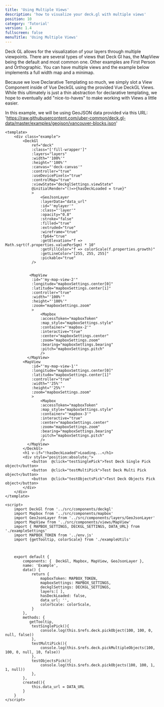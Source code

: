 ```yaml
---
title: 'Using Multiple Views'
description: 'how to visualize your deck.gl with multiple views'
position: 10
category: 'Tutorial'
version: 1.4
fullscreen: false
menuTitle: 'Using Multiple Views'
---
```


Deck GL allows for the visualization of your layers through multiple viewpoints. There are several types of views that Deck Gl has, the MapView being the default and most common one. Other examples are First Person and Orthographic. You can have multiple views and the example below implements a full width map and a minimap.





Because we love Declarative Templating so much, we simply slot a View Component inside of Vue DeckGL using the provided Vue DeckGL Views. While this ultimately is just a thin abstraction for declarative templating, we hope to eventually add "nice-to-haves" to make working with Views a little easier.

In this example, we will be using GeoJSON data provided via this URL: 'https://raw.githubusercontent.com/uber-common/deck.gl-data/master/examples/geojson/vancouver-blocks.json'

```
<template>
    <div class="example">
        <DeckGl 
            ref="deck"
            :class="['fill-wrapper']"
            :layers="layers"
            :width="'100%'"
            :height="'100%'"
            :canvas="'deck-canvas'"
            :controller="true"
            :useDevicePixels="true"
            :controlMap="true"
            :viewState="deckglSettings.viewState"
            @initialRender="()=>{hasDeckLoaded = true}"
            >
                <GeoJsonLayer 
                :layerData="data_url"             
                :id="'mylayer'"
                :class="'layer'"
                :opacity="0.8"
                :stroke="false"
                :filled="true"
                :extruded="true"
                :wireframe="true"
                :fp64="true"
                :getElevation="f => Math.sqrt(f.properties.valuePerSqm) * 10"
                :getFillColor="f => colorScale(f.properties.growth)"
                :getLineColor="[255, 255, 255]"
                :pickable="true"
            /> 

            
           <MapView
            :id="'my-map-view-2'"
            :longitude="mapboxSettings.center[0]"
            :latitude="mapboxSettings.center[1]"
            :controller="true"
            :width="'100%'"
            :height="'100%'"
            :zoom="mapboxSettings.zoom"
            >
                <Mapbox
                :accessToken="mapboxToken"
                :map_style="mapboxSettings.style"
                :container="'mapbox-2'"
                :interactive="true"
                :center="mapboxSettings.center"
                :zoom="mapboxSettings.zoom"
                :bearing="mapboxSettings.bearing"
                :pitch="mapboxSettings.pitch"
                />
          </MapView>
        <MapView
            :id="'my-map-view-1'"
            :longitude="mapboxSettings.center[0]"
            :latitude="mapboxSettings.center[1]"
            :controller="true"
            :width="'25%'"
            :height="'25%'"
            :zoom="mapboxSettings.zoom"
            >
                <Mapbox
                :accessToken="mapboxToken"
                :map_style="mapboxSettings.style"
                :container="'mapbox-3'"
                :interactive="true"
                :center="mapboxSettings.center"
                :zoom="mapboxSettings.zoom"
                :bearing="mapboxSettings.bearing"
                :pitch="mapboxSettings.pitch"
                />
          </MapView>
        </DeckGl>
        <h1 v-if="!hasDeckLoaded">Loading...</h1>
        <div style="position:absolute;">
            <button  @click="testSinglePick">Test Deck Single Pick object</button>
            <button  @click="testMultiPick">Test Deck Multi Pick object</button>
            <button  @click="testObjectsPick">Test Deck Objects Pick object</button>
        </div>
    </div>
</template>

<script>
    import DeckGl from '../src/components/deckgl'
    import Mapbox from '../src/components/mapbox'
    import GeoJsonLayer from '../src/components/layers/GeoJsonLayer'
    import MapView from '../src/components/views/MapView'
    import { MAPBOX_SETTINGS, DECKGL_SETTINGS, DATA_URL} from './exampleSettings'
    import MAPBOX_TOKEN from '../env.js'
    import {getTooltip, colorScale} from './exampleUtils'



    export default {
        components: {  DeckGl, Mapbox, MapView, GeoJsonLayer },
        name: 'Example',
        data() {
            return {
                mapboxToken: MAPBOX_TOKEN,
                mapboxSettings: MAPBOX_SETTINGS,
                deckglSettings: DECKGL_SETTINGS,
                layers:[ ],
                hasDeckLoaded: false,
                data_url: '',
                colorScale: colorScale,
            }
        },
        methods: {
           getTooltip,
            testSinglePick(){
                console.log(this.$refs.deck.pickObject(100, 100, 0, null, false))
            },
            testMultiPick(){
                console.log(this.$refs.deck.pickMultipleObjects(100, 100, 0, null, 10, false))
            },
            testObjectsPick(){
                console.log(this.$refs.deck.pickObjects(100, 100, 1, 1, null))
            },
        },
        created(){            
            this.data_url = DATA_URL
        }
    }
</script>
```
